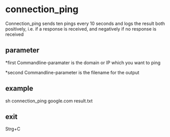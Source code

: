 # connection_ping
Connection_ping sends ten pings every 10 seconds and logs the result both positively, i.e. if a response is received, and negatively if no response is received
## parameter

*first Commandline-paramater is the domain or IP which you want to ping

*second Commandline-parameter is the filename for the output

## example

sh connection_ping google.com result.txt

## exit

Strg+C

